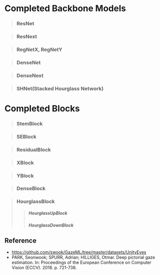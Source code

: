 # Completed Backbone Models
> ### ResNet

> ### ResNext

> ### RegNetX, RegNetY

> ### DenseNet

> ### DenseNext

> ### SHNet(Stacked Hourglass Network)

# Completed Blocks
> ### StemBlock

> ### SEBlock

> ### ResidualBlock
 
> ### XBlock

> ### YBlock

> ### DenseBlock

> ### HourglassBlock
>   > ##### HourglassUpBlock
>   > ##### HourglassDownBlock

## Reference
*   https://github.com/swook/GazeML/tree/master/datasets/UnityEyes
*   PARK, Seonwook; SPURR, Adrian; HILLIGES, Otmar. Deep pictorial gaze estimation. In: Proceedings of the European Conference on Computer Vision (ECCV). 2018. p. 721-738.